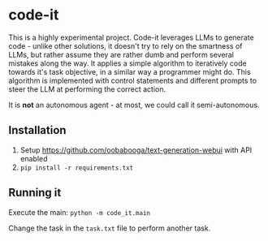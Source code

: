 # code-it

This is a highly experimental project. Code-it leverages LLMs to generate code - unlike other solutions, it doesn't try to rely on the smartness of LLMs, but rather assume they are rather dumb and perform several mistakes along the way. It applies a simple algorithm to iteratively code towards it's task objective, in a similar way a programmer might do. This algorithm is implemented with control statements and different prompts to steer the LLM at performing the correct action.

It is **not** an autonomous agent - at most, we could call it semi-autonomous.


## Installation

1. Setup https://github.com/oobabooga/text-generation-webui with API enabled
2. `pip install -r requirements.txt`

## Running it

Execute the main:
`python -m code_it.main`


Change the task in the `task.txt` file to perform another task.